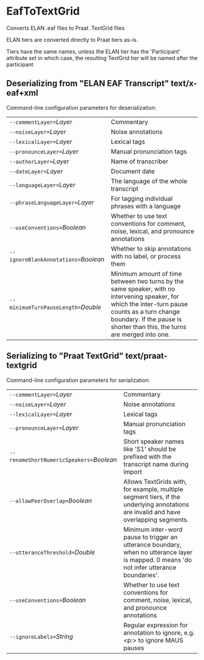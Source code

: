 # EafToTextGrid

Converts ELAN .eaf files to Praat .TextGrid files

ELAN tiers are converted directly to Praat tiers as-is.

Tiers have the same names, unless the ELAN tier has the 'Participant' attribute set in which case, the resulting TextGrid tier will be named after the participant

## Deserializing from "ELAN EAF Transcript" text/x-eaf+xml

Command-line configuration parameters for deserialization:

|   |   |
|:--|:--|
| `--commentLayer=`*Layer* | Commentary |
| `--noiseLayer=`*Layer* | Noise annotations |
| `--lexicalLayer=`*Layer* | Lexical tags |
| `--pronounceLayer=`*Layer* | Manual pronunciation tags |
| `--authorLayer=`*Layer* | Name of transcriber |
| `--dateLayer=`*Layer* | Document date |
| `--languageLayer=`*Layer* | The language of the whole transcript |
| `--phraseLanguageLayer=`*Layer* | For tagging individual phrases with a language |
| `--useConventions=`*Boolean* | Whether to use text conventions for comment, noise, lexical, and pronounce annotations |
| `--ignoreBlankAnnotations=`*Boolean* | Whether to skip annotations with no label, or process them |
| `--minimumTurnPauseLength=`*Double* | Minimum amount of time between two turns by the same speaker, with no intervening speaker, for which the inter-turn pause counts as a turn change boundary. If the pause is shorter than this, the turns are merged into one. |

## Serializing to "Praat TextGrid" text/praat-textgrid

Command-line configuration parameters for serialization:

|   |   |
|:--|:--|
| `--commentLayer=`*Layer* | Commentary |
| `--noiseLayer=`*Layer* | Noise annotations |
| `--lexicalLayer=`*Layer* | Lexical tags |
| `--pronounceLayer=`*Layer* | Manual pronunciation tags |
| `--renameShortNumericSpeakers=`*Boolean* | Short speaker names like 'S1' should be prefixed with the transcript name during import |
| `--allowPeerOverlap=`*Boolean* | Allows TextGrids with, for example, multiple segment tiers, if the underlying annotations are invalid and have overlapping segments. |
| `--utteranceThreshold=`*Double* | Minimum inter-word pause to trigger an utterance boundary, when no utterance layer is mapped. 0 means 'do not infer utterance boundaries'. |
| `--useConventions=`*Boolean* | Whether to use text conventions for comment, noise, lexical, and pronounce annotations |
| `--ignoreLabels=`*String* | Regular expression for annotation to ignore, e.g. <p:> to ignore MAUS pauses |
